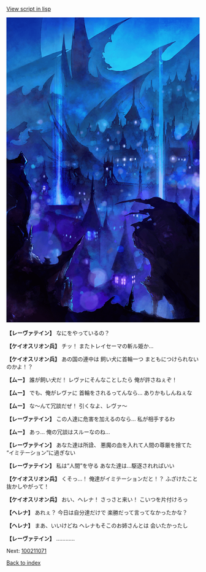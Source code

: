 [View script in lisp](../scripts/100211063.txt)

![300_devil_night03.png](../images/backgrounds/300_devil_night03.png)

**【レーヴァテイン】**
なにをやっているの？

**【ケイオスリオン兵】**
チッ！
またトレイセーマの斬ル姫か…

**【ケイオスリオン兵】**
あの国の連中は
飼い犬に首輪一つ
まともにつけられないのかよ！？

**【ムー】**
誰が飼い犬だ！
レヴァにそんなことしたら
俺が許さねぇぞ！

**【ムー】**
でも、俺がレヴァに
首輪をされるってんなら…
ありかもしんねぇな

**【ムー】**
な～んて冗談だぜ！
引くなよ、レヴァ～

**【レーヴァテイン】**
この人達に危害を加えるのなら…
私が相手するわ

**【ムー】**
あっ…
俺の冗談はスルーなのね…

**【レーヴァテイン】**
あなた達は所詮、
悪魔の血を入れて人間の尊厳を捨てた
“イミテーション”に過ぎない

**【レーヴァテイン】**
私は“人間”を守る
あなた達は…駆逐されればいい

**【ケイオスリオン兵】**
くそっ…！
俺達がイミテーションだと！？
ふざけたこと抜かしやがって！

**【ケイオスリオン兵】**
おい、ヘレナ！
さっさと来い！
こいつを片付けろっ

**【ヘレナ】**
あれぇ？
今日は自分達だけで
楽勝だって言ってなかったかな？

**【ヘレナ】**
まあ、いいけどね
ヘレナもそこのお姉さんとは
会いたかったし

**【レーヴァテイン】**
…………

Next: [100211071](100211071.md)

[Back to index](index.md)
